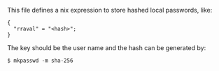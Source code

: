 This file defines a nix expression to store hashed local passwords, like:

```
{
  "rraval" = "<hash>";
}
```

The key should be the user name and the hash can be generated by:

```
$ mkpasswd -m sha-256
```
